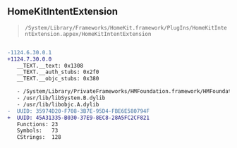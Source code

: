 ## HomeKitIntentExtension

> `/System/Library/Frameworks/HomeKit.framework/PlugIns/HomeKitIntentExtension.appex/HomeKitIntentExtension`

```diff

-1124.6.30.0.1
+1124.7.30.0.0
   __TEXT.__text: 0x1308
   __TEXT.__auth_stubs: 0x2f0
   __TEXT.__objc_stubs: 0x380

   - /System/Library/PrivateFrameworks/HMFoundation.framework/HMFoundation
   - /usr/lib/libSystem.B.dylib
   - /usr/lib/libobjc.A.dylib
-  UUID: 35974D20-F708-3B7E-95D4-FBE6E580794F
+  UUID: 45A31335-B030-37E9-8EC8-28A5FC2CF821
   Functions: 23
   Symbols:   73
   CStrings:  128

```
